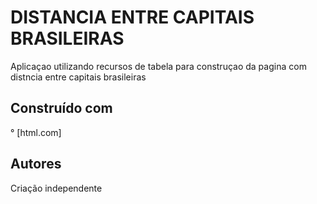 # DISTANCIA ENTRE CAPITAIS BRASILEIRAS 

 Aplicaçao utilizando recursos de tabela para construçao da pagina com distncia entre capitais brasileiras

## Construído com 
° [html.com]

## Autores
Criação independente 
